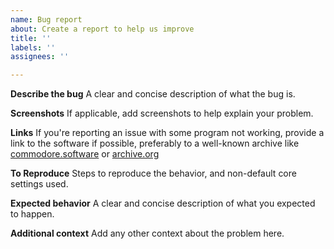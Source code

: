 ```yaml
---
name: Bug report
about: Create a report to help us improve
title: ''
labels: ''
assignees: ''

---
```


**Describe the bug**
A clear and concise description of what the bug is.

**Screenshots**
If applicable, add screenshots to help explain your problem.

**Links**
If you're reporting an issue with some program not working, provide a link to the software if possible,
preferably to a well-known archive like [commodore.software](https://commodore.software/) or [archive.org](https://archive.org/)

**To Reproduce**
Steps to reproduce the behavior, and non-default core settings used.

**Expected behavior**
A clear and concise description of what you expected to happen.

**Additional context**
Add any other context about the problem here.

